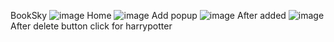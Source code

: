 BookSky
![image](https://github.com/kowsiganMV/Booksky/assets/85386114/2ea631cb-6cc6-49ea-84e1-78c39ee7953d)
Home
![image](https://github.com/kowsiganMV/Booksky/assets/85386114/f731bb4b-eda9-4b2b-8212-df55f6a8f4bf)
Add popup
![image](https://github.com/kowsiganMV/Booksky/assets/85386114/9810153c-59ca-4d64-b19f-da66788d683d)
After added
![image](https://github.com/kowsiganMV/Booksky/assets/85386114/0098d4f4-c347-45b8-92c2-e0d19d881a4e)
After delete button click for harrypotter
